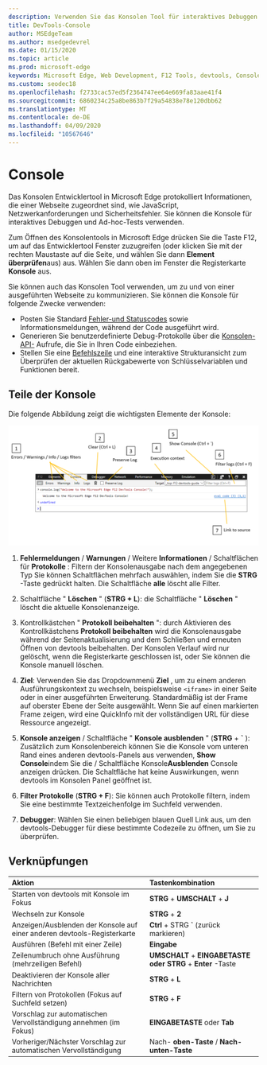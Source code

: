 ```yaml
---
description: Verwenden Sie das Konsolen Tool für interaktives Debuggen und Ad-hoc-Tests.
title: DevTools-Console
author: MSEdgeTeam
ms.author: msedgedevrel
ms.date: 01/15/2020
ms.topic: article
ms.prod: microsoft-edge
keywords: Microsoft Edge, Web Development, F12 Tools, devtools, Console
ms.custom: seodec18
ms.openlocfilehash: f2733cac57ed5f2364747ee64e669fa83aae41f4
ms.sourcegitcommit: 6860234c25a8be863b7f29a54838e78e120dbb62
ms.translationtype: MT
ms.contentlocale: de-DE
ms.lasthandoff: 04/09/2020
ms.locfileid: "10567646"
---
```

# Console

Das Konsolen Entwicklertool in Microsoft Edge protokolliert Informationen, die einer Webseite zugeordnet sind, wie JavaScript, Netzwerkanforderungen und Sicherheitsfehler. Sie können die Konsole für interaktives Debuggen und Ad-hoc-Tests verwenden. 

Zum Öffnen des Konsolentools in Microsoft Edge drücken Sie die Taste F12, um auf das Entwicklertool Fenster zuzugreifen (oder klicken Sie mit der rechten Maustaste auf die Seite, und wählen Sie dann **Element überprüfen**aus) aus. Wählen Sie dann oben im Fenster die Registerkarte **Konsole** aus. 

Sie können auch das Konsolen Tool verwenden, um zu und von einer ausgeführten Webseite zu kommunizieren. Sie können die Konsole für folgende Zwecke verwenden:

- Posten Sie Standard [Fehler-und Statuscodes](./console/error-and-status-codes.md) sowie Informationsmeldungen, während der Code ausgeführt wird.
- Generieren Sie benutzerdefinierte Debug-Protokolle über die [Konsolen-API-](./console/console-api.md) Aufrufe, die Sie in Ihren Code einbeziehen.
- Stellen Sie eine [Befehlszeile](./console/command-line.md) und eine interaktive Strukturansicht zum Überprüfen der aktuellen Rückgabewerte von Schlüsselvariablen und Funktionen bereit.

## Teile der Konsole

Die folgende Abbildung zeigt die wichtigsten Elemente der Konsole:

![Die Microsoft Edge devtools-Konsole](./media/console.png)

1. **Fehlermeldungen**  /  **Warnungen**  /  Weitere **Informationen**  /  Schaltflächen für **Protokolle** : Filtern der Konsolenausgabe nach dem angegebenen Typ Sie können Schaltflächen mehrfach auswählen, indem Sie die **STRG** -Taste gedrückt halten. Die Schaltfläche **alle** löscht alle Filter.

2. Schaltfläche " **Löschen** " (**STRG + L**): die Schaltfläche " **Löschen** " löscht die aktuelle Konsolenanzeige.

3. Kontrollkästchen " **Protokoll beibehalten** ": durch Aktivieren des Kontrollkästchens **Protokoll beibehalten** wird die Konsolenausgabe während der Seitenaktualisierung und dem Schließen und erneuten Öffnen von devtools beibehalten. Der Konsolen Verlauf wird nur gelöscht, wenn die Registerkarte geschlossen ist, oder Sie können die Konsole manuell löschen.

4. **Ziel**: Verwenden Sie das Dropdownmenü **Ziel** , um zu einem anderen Ausführungskontext zu wechseln, beispielsweise `<iframe>` in einer Seite oder in einer ausgeführten Erweiterung. Standardmäßig ist der Frame auf oberster Ebene der Seite ausgewählt. Wenn Sie auf einen markierten Frame zeigen, wird eine QuickInfo mit der vollständigen URL für diese Ressource angezeigt.

5. **Konsole anzeigen**  /  Schaltfläche " **Konsole ausblenden** " (**STRG** +  **&grave;** ): Zusätzlich zum Konsolenbereich können Sie die Konsole vom unteren Rand eines anderen devtools-Panels aus verwenden, **Show Console**indem Sie die  /  Schaltfläche Konsole**Ausblenden** Console anzeigen drücken. Die Schaltfläche hat keine Auswirkungen, wenn devtools im Konsolen Panel geöffnet ist.
 
6. **Filter Protokolle** (**STRG + F**): Sie können auch Protokolle filtern, indem Sie eine bestimmte Textzeichenfolge im Suchfeld verwenden.

7. **Debugger**: Wählen Sie einen beliebigen blauen Quell Link aus, um den devtools-Debugger für diese bestimmte Codezeile zu öffnen, um Sie zu überprüfen.

## Verknüpfungen

Aktion                                            | Tastenkombination               
:-------------------------------------------------| :----------------------
Starten von devtools mit Konsole im Fokus             | **STRG**  +  **UMSCHALT**  +  **J** 
Wechseln zur Konsole                                 | **STRG**  +  **2**           
Anzeigen/Ausblenden der Konsole auf einer anderen devtools-Registerkarte       | **Ctrl**  +  STRG **&grave;** (zurück markieren)  
Ausführen (Befehl mit einer Zeile)                     | **Eingabe**                
Zeilenumbruch ohne Ausführung (mehrzeiligen Befehl) | **UMSCHALT**  +  **EINGABETASTE oder** **STRG**  +  **Enter** -Taste      
Deaktivieren der Konsole aller Nachrichten                 | **STRG**  +  **L**           
Filtern von Protokollen (Fokus auf Suchfeld setzen)             | **STRG**  +  **F**           
Vorschlag zur automatischen Vervollständigung annehmen (im Fokus) | **EINGABETASTE** oder **Tab**       
Vorheriger/Nächster Vorschlag zur automatischen Vervollständigung          | Nach- **oben-Taste** / **Nach-unten-Taste**   


